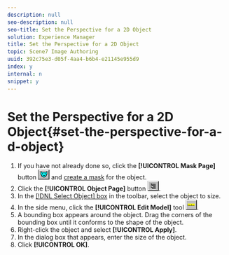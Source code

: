 ```yaml
---
description: null
seo-description: null
seo-title: Set the Perspective for a 2D Object
solution: Experience Manager
title: Set the Perspective for a 2D Object
topic: Scene7 Image Authoring
uuid: 392c75e3-d05f-4aa4-b6b4-e21145e955d9
index: y
internal: n
snippet: y
---
```


# Set the Perspective for a 2D Object{#set-the-perspective-for-a-d-object}

1. If you have not already done so, click the **[!UICONTROL Mask Page]** button ![](assets/mask.png) and [create a mask](../../../c-vat-work-mask-pg/c-vat-create-mask/t-vat-add-mask.md#task-f8d4ae100d834ace9f90f7f260bf15aa) for the object.
1. Click the **[!UICONTROL Object Page]** button ![](assets/object_page.png).
1. In the [ [!DNL Select Object] box](../../../c-vat-gs/c-vat-sel-obj/c-vat-sel-object-box.md#concept-d127c6efaabd436a96c02f36a7bce6ac) in the toolbar, select the object to size.
1. In the side menu, click the **[!UICONTROL Edit Model]** tool ![](assets/import_model.png).
1. A bounding box appears around the object. Drag the corners of the bounding box until it conforms to the shape of the object.
1. Right-click the object and select **[!UICONTROL Apply]**.
1. In the dialog box that appears, enter the size of the object.
1. Click **[!UICONTROL OK]**.
